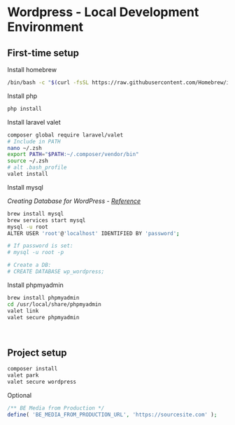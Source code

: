 # Wordpress - Local Development Environment

## First-time setup

Install homebrew

```bash
/bin/bash -c "$(curl -fsSL https://raw.githubusercontent.com/Homebrew/install/HEAD/install.sh)"
```

Install php

```bash
php install
```

Install laravel valet

```bash
composer global require laravel/valet
# Include in PATH
nano ~/.zsh
export PATH="$PATH:~/.composer/vendor/bin"
source ~/.zsh
# alt .bash_profile
valet install
```

Install mysql

*Creating Database for WordPress - [Reference](https://developer.wordpress.org/advanced-administration/before-install/creating-database/)*

```bash
brew install mysql
brew services start mysql
mysql -u root
ALTER USER 'root'@'localhost' IDENTIFIED BY 'password';

# If password is set:
# mysql -u root -p

# Create a DB:
# CREATE DATABASE wp_wordpress;
```

Install phpmyadmin

```bash
brew install phpmyadmin
cd /usr/local/share/phpmyadmin
valet link
valet secure phpmyadmin
```

<br>

## Project setup

```bash
composer install
valet park
valet secure wordpress
```

Optional

```php
/** BE Media from Production */
define( 'BE_MEDIA_FROM_PRODUCTION_URL', 'https://sourcesite.com' );
```
